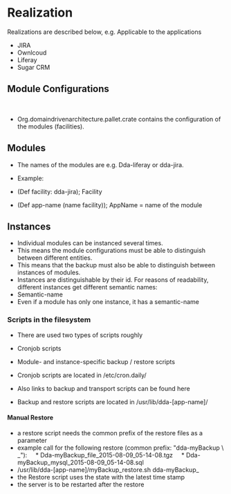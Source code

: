 # Realization

Realizations are described below, e.g. Applicable to the applications
* JIRA
* Ownlcoud
* Liferay
* Sugar CRM

## Module Configurations
 
* Org.domaindrivenarchitecture.pallet.crate contains the configuration of the modules (facilities).
 

## Modules
* The names of the modules are e.g. Dda-liferay or dda-jira.

* Example:
* (Def facility: dda-jira); Facility
* (Def app-name (name facility)); AppName = name of the module

## Instances
* Individual modules can be instanced several times.
* This means the module configurations must be able to distinguish between different entities.
* This means that the backup must also be able to distinguish between instances of modules.
* Instances are distinguishable by their id. For reasons of readability, different instances get different semantic names:
* Semantic-name
* Even if a module has only one instance, it has a semantic-name


### Scripts in the filesystem

* There are used two types of scripts roughly
* Cronjob scripts
* Module- and instance-specific backup / restore scripts

* Cronjob scripts are located in /etc/cron.daily/
* Also links to backup and transport scripts can be found here

* Backup and restore scripts are located in /usr/lib/dda-[app-name]/

#### Manual Restore

* a restore script needs the common prefix of the restore files as a parameter
* example call for the following restore (common prefix: "dda-myBackup \ _"):
    * Dda-myBackup\_file\_2015-08-09_05-14-08.tgz
    * Dda-myBackup\_mysql\_2015-08-09_05-14-08.sql
* /usr/lib/dda-[app-name]/myBackup\_restore.sh dda-myBackup\_
* the Restore script uses the state with the latest time stamp
* the server is to be restarted after the restore
